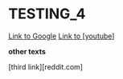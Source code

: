 # TESTING_4

[Link to Google](www.google.com) 
[Link to [youtube]](www.youtube.com)

**other texts**

[third link][reddit.com]